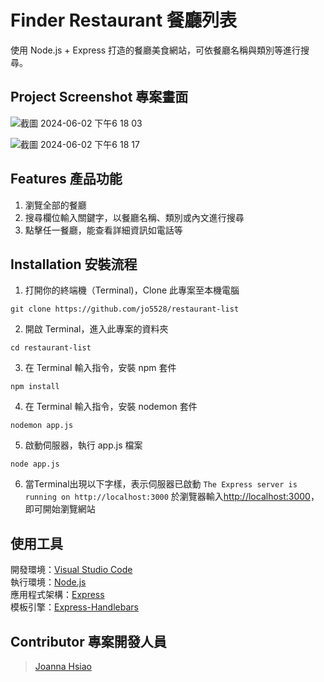 # Finder Restaurant 餐廳列表

使用 Node.js + Express 打造的餐廳美食網站，可依餐廳名稱與類別等進行搜尋。


## Project Screenshot 專案畫面

![截圖 2024-06-02 下午6 18 03](https://github.com/jo5528/restaurant-list/assets/169753689/a7cb1560-6918-4bec-8ea0-73390d4f8965)

![截圖 2024-06-02 下午6 18 17](https://github.com/jo5528/restaurant-list/assets/169753689/b24dacf7-245a-4153-b5c0-695af064f6c9)

## Features 產品功能

1. 瀏覽全部的餐廳
2. 搜尋欄位輸入關鍵字，以餐廳名稱、類別或內文進行搜尋
3. 點擊任一餐廳，能查看詳細資訊如電話等

## Installation 安裝流程

1. 打開你的終端機（Terminal)，Clone 此專案至本機電腦

```
git clone https://github.com/jo5528/restaurant-list
```

2. 開啟 Terminal，進入此專案的資料夾

```
cd restaurant-list
```

3. 在 Terminal 輸入指令，安裝 npm 套件

```
npm install 
```

4. 在 Terminal 輸入指令，安裝 nodemon 套件

```
nodemon app.js 
```

5. 啟動伺服器，執行 app.js 檔案

```
node app.js
```

6. 當Terminal出現以下字樣，表示伺服器已啟動
`The Express server is running on http://localhost:3000`
於瀏覽器輸入[http://localhost:3000](http://localhost:3000)，即可開始瀏覽網站

## 使用工具
 開發環境：[Visual Studio Code](https://visualstudio.microsoft.com/zh-hant/)   
 執行環境：[Node.js](https://nodejs.org/en)  
 應用程式架構：[Express](https://www.npmjs.com/package/express)   
 模板引擎：[Express-Handlebars](https://www.npmjs.com/package/express-handlebars)   
 
## Contributor 專案開發人員

> [Joanna Hsiao](https://github.com/jo5528)
